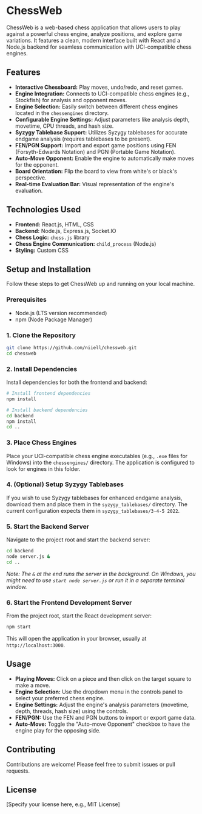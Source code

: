 # ChessWeb

ChessWeb is a web-based chess application that allows users to play against a powerful chess engine, analyze positions, and explore game variations. It features a clean, modern interface built with React and a Node.js backend for seamless communication with UCI-compatible chess engines.

## Features

*   **Interactive Chessboard:** Play moves, undo/redo, and reset games.
*   **Engine Integration:** Connects to UCI-compatible chess engines (e.g., Stockfish) for analysis and opponent moves.
*   **Engine Selection:** Easily switch between different chess engines located in the `chessengines` directory.
*   **Configurable Engine Settings:** Adjust parameters like analysis depth, movetime, CPU threads, and hash size.
*   **Syzygy Tablebase Support:** Utilizes Syzygy tablebases for accurate endgame analysis (requires tablebases to be present).
*   **FEN/PGN Support:** Import and export game positions using FEN (Forsyth-Edwards Notation) and PGN (Portable Game Notation).
*   **Auto-Move Opponent:** Enable the engine to automatically make moves for the opponent.
*   **Board Orientation:** Flip the board to view from white's or black's perspective.
*   **Real-time Evaluation Bar:** Visual representation of the engine's evaluation.

## Technologies Used

*   **Frontend:** React.js, HTML, CSS
*   **Backend:** Node.js, Express.js, Socket.IO
*   **Chess Logic:** `chess.js` library
*   **Chess Engine Communication:** `child_process` (Node.js)
*   **Styling:** Custom CSS

## Setup and Installation

Follow these steps to get ChessWeb up and running on your local machine.

### Prerequisites

*   Node.js (LTS version recommended)
*   npm (Node Package Manager)

### 1. Clone the Repository

```bash
git clone https://github.com/niiell/chessweb.git
cd chessweb
```

### 2. Install Dependencies

Install dependencies for both the frontend and backend:

```bash
# Install frontend dependencies
npm install

# Install backend dependencies
cd backend
npm install
cd ..
```

### 3. Place Chess Engines

Place your UCI-compatible chess engine executables (e.g., `.exe` files for Windows) into the `chessengines/` directory. The application is configured to look for engines in this folder.

### 4. (Optional) Setup Syzygy Tablebases

If you wish to use Syzygy tablebases for enhanced endgame analysis, download them and place them in the `syzygy_tablebases/` directory. The current configuration expects them in `syzygy_tablebases/3-4-5 2022`.

### 5. Start the Backend Server

Navigate to the project root and start the backend server:

```bash
cd backend
node server.js &
cd ..
```
*Note: The `&` at the end runs the server in the background. On Windows, you might need to use `start node server.js` or run it in a separate terminal window.*

### 6. Start the Frontend Development Server

From the project root, start the React development server:

```bash
npm start
```

This will open the application in your browser, usually at `http://localhost:3000`.

## Usage

*   **Playing Moves:** Click on a piece and then click on the target square to make a move.
*   **Engine Selection:** Use the dropdown menu in the controls panel to select your preferred chess engine.
*   **Engine Settings:** Adjust the engine's analysis parameters (movetime, depth, threads, hash size) using the controls.
*   **FEN/PGN:** Use the FEN and PGN buttons to import or export game data.
*   **Auto-Move:** Toggle the "Auto-move Opponent" checkbox to have the engine play for the opposing side.

## Contributing

Contributions are welcome! Please feel free to submit issues or pull requests.

## License

[Specify your license here, e.g., MIT License]